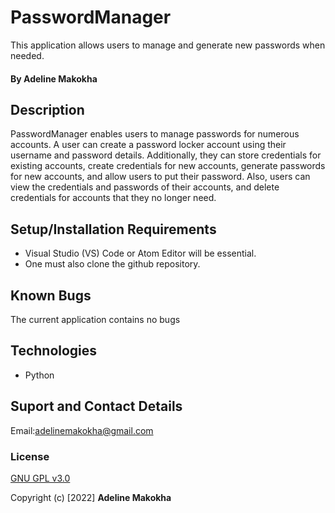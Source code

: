 # PasswordManager
This application allows users to manage and generate new passwords when needed.

#### By Adeline Makokha

## Description
PasswordManager enables users to manage passwords for numerous accounts. A user can create a password locker account using their username and password details. Additionally, they can store credentials for existing accounts, create credentials for new accounts, generate passwords for new accounts, and allow users to put their password. Also, users can view the credentials and passwords of their accounts, and delete credentials for accounts that they no longer need.

## Setup/Installation Requirements
* Visual Studio (VS) Code or Atom Editor will be essential.
* One must also clone the github repository.


## Known Bugs
The current application contains no bugs

## Technologies
* Python

## Suport and Contact Details
Email:adelinemakokha@gmail.com



### License
[GNU GPL v3.0](./LICENSE)

Copyright (c) [2022] **Adeline Makokha**
